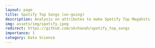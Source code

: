 ```yaml
---
layout: page
title: Spotify Top Songs (on-going)
description: Analysis on attributes to make Spotify Top Megahits 
img: assets/img/spotify.jpeg
redirect: https://github.com/skchanah/spotify_top_songs
importance: 1
category: Data Science
---
```

